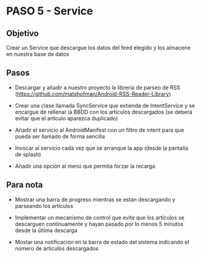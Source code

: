PASO 5 - Service
================

Objetivo
--------

Crear un Service que descargue los datos del feed elegido y los almacene en nuestra base de datos

Pasos
-----

- Descargar y añadir a nuestro proyecto la librería de parseo de RSS (https://github.com/matshofman/Android-RSS-Reader-Library)

- Crear una clase llamada SyncService que extienda de IntentService y se encargue de rellenar la BBDD con los artículos descargados (se deberá evitar que el artículo aparezca duplicado)

- Añadir el servicio al AndroidManifest con un filtro de intent para que pueda ser llamado de forma sencilla

- Invocar al servicio cada vez que se arranque la app (desde la pantalla de splash)

- Añadir una opción al menú que permita forzar la recarga

Para nota
---------

- Mostrar una barra de progreso mientras se estan descargando y parseando los artículos

- Implementar un mecanismo de control que evite que los artículos se descarguen continuamente y hayan pasado por lo menos 5 minutos desde la última descarga

- Mostar una notificación en la barra de estado del sistema indicando el número de artículos descargados